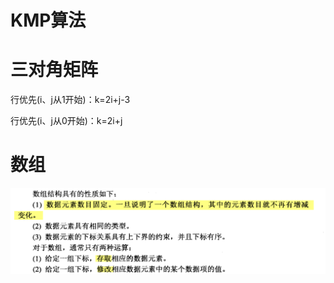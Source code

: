 # KMP算法

# 三对角矩阵

行优先(i、j从1开始)：k=2i+j-3

行优先(i、j从0开始)：k=2i+j

# 数组

![image-20231216191953439](assets/image-20231216191953439.png)